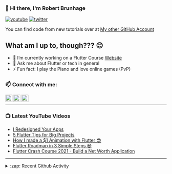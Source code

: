 ### 👋 Hi there, I'm Robert Brunhage

[![youtube](https://img.shields.io/static/v1?label=@RobertBrunhage&message=Subscribe&logo=YouTube&color=FF0000&style=for-the-badge)](http://bit.ly/2SUyRhx)
[![twitter](https://img.shields.io/twitter/follow/robertbrunhage?color=%231DA1F2&logo=twitter&style=for-the-badge)](https://twitter.com/intent/follow?original_referer=https%3A%2F%2Fgithub.com%2Frobertbrunhage&screen_name=robertbrunhage)

You can find code from new tutorials over at [My other GitHub Account](https://github.com/Robert-Brunhage-Organization)

## What am I up to, though??? 😊
- 🔭 I’m currently working on a Flutter Course [Website](https://robertbrunhage.com)
- 💬 Ask me about Flutter or tech in general
- ⚡ Fun fact: I play the Piano and love online games (PvP)

### 📫 Connect with me:

[<img align="left" alt="RobertBrunhage | YouTube" width="22px" src="https://cdn.jsdelivr.net/npm/simple-icons@v3/icons/youtube.svg" />][youtube]
[<img align="left" alt="RobertBrunhage | Twitter" width="22px" src="https://cdn.jsdelivr.net/npm/simple-icons@v3/icons/twitter.svg" />][twitter]
[<img align="left" alt="RobertBrunhageDev | Instagram" width="22px" src="https://cdn.jsdelivr.net/npm/simple-icons@v3/icons/instagram.svg" />][instagram]

<br />

---

### 📺 Latest YouTube Videos
<!-- YOUTUBE:START -->
- [I Redesigned Your Apps](https://www.youtube.com/watch?v=Tz7Vn7RsROQ)
- [5 Flutter Tips for Big Projects](https://www.youtube.com/watch?v=QETClbz1sz8)
- [How I made a $1 Animation with Flutter 😎](https://www.youtube.com/watch?v=Uvu5F1auSAQ)
- [Flutter Roadmap in 3 Simple Steps 😎](https://www.youtube.com/watch?v=6Qe11cyeEXw)
- [Flutter Crash Course 2021 - Build a Net Worth Application](https://www.youtube.com/watch?v=ktDo9wH4W_4)
<!-- YOUTUBE:END -->

---

<details>
  <summary>:zap: Recent Github Activity</summary>
  
<!--START_SECTION:activity-->
1. 🎉 Merged PR [#67](https://github.com/RobertBrunhage/website/pull/67) in [RobertBrunhage/website](https://github.com/RobertBrunhage/website)
2. 💪 Opened PR [#67](https://github.com/RobertBrunhage/website/pull/67) in [RobertBrunhage/website](https://github.com/RobertBrunhage/website)
3. 🎉 Merged PR [#66](https://github.com/RobertBrunhage/website/pull/66) in [RobertBrunhage/website](https://github.com/RobertBrunhage/website)
4. 💪 Opened PR [#66](https://github.com/RobertBrunhage/website/pull/66) in [RobertBrunhage/website](https://github.com/RobertBrunhage/website)
5. 🗣 Commented on [#58](https://github.com/akinsho/flutter-tools.nvim/issues/58) in [akinsho/flutter-tools.nvim](https://github.com/akinsho/flutter-tools.nvim)
<!--END_SECTION:activity-->

</details>

[twitter]: https://twitter.com/robertbrunhage
[youtube]: https://youtube.com/c/robertbrunhage
[instagram]: https://instagram.com/robertbrunhagedev
